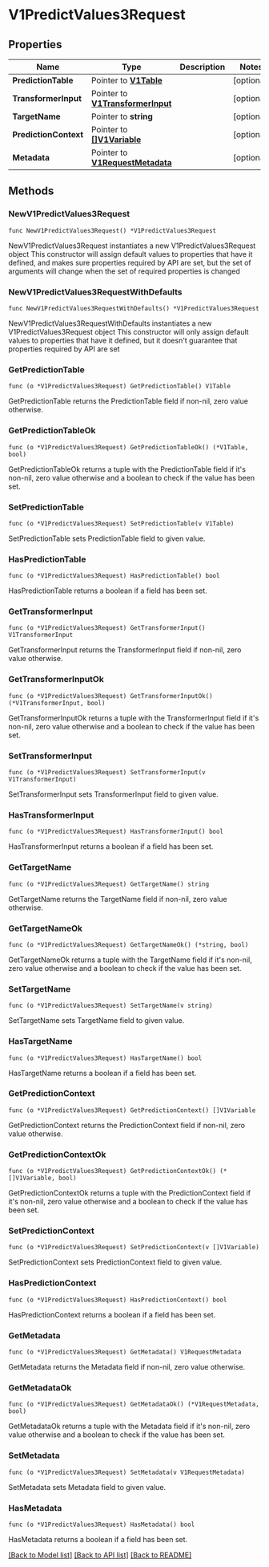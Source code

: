 # V1PredictValues3Request

## Properties

Name | Type | Description | Notes
------------ | ------------- | ------------- | -------------
**PredictionTable** | Pointer to [**V1Table**](V1Table.md) |  | [optional] 
**TransformerInput** | Pointer to [**V1TransformerInput**](V1TransformerInput.md) |  | [optional] 
**TargetName** | Pointer to **string** |  | [optional] 
**PredictionContext** | Pointer to [**[]V1Variable**](V1Variable.md) |  | [optional] 
**Metadata** | Pointer to [**V1RequestMetadata**](V1RequestMetadata.md) |  | [optional] 

## Methods

### NewV1PredictValues3Request

`func NewV1PredictValues3Request() *V1PredictValues3Request`

NewV1PredictValues3Request instantiates a new V1PredictValues3Request object
This constructor will assign default values to properties that have it defined,
and makes sure properties required by API are set, but the set of arguments
will change when the set of required properties is changed

### NewV1PredictValues3RequestWithDefaults

`func NewV1PredictValues3RequestWithDefaults() *V1PredictValues3Request`

NewV1PredictValues3RequestWithDefaults instantiates a new V1PredictValues3Request object
This constructor will only assign default values to properties that have it defined,
but it doesn't guarantee that properties required by API are set

### GetPredictionTable

`func (o *V1PredictValues3Request) GetPredictionTable() V1Table`

GetPredictionTable returns the PredictionTable field if non-nil, zero value otherwise.

### GetPredictionTableOk

`func (o *V1PredictValues3Request) GetPredictionTableOk() (*V1Table, bool)`

GetPredictionTableOk returns a tuple with the PredictionTable field if it's non-nil, zero value otherwise
and a boolean to check if the value has been set.

### SetPredictionTable

`func (o *V1PredictValues3Request) SetPredictionTable(v V1Table)`

SetPredictionTable sets PredictionTable field to given value.

### HasPredictionTable

`func (o *V1PredictValues3Request) HasPredictionTable() bool`

HasPredictionTable returns a boolean if a field has been set.

### GetTransformerInput

`func (o *V1PredictValues3Request) GetTransformerInput() V1TransformerInput`

GetTransformerInput returns the TransformerInput field if non-nil, zero value otherwise.

### GetTransformerInputOk

`func (o *V1PredictValues3Request) GetTransformerInputOk() (*V1TransformerInput, bool)`

GetTransformerInputOk returns a tuple with the TransformerInput field if it's non-nil, zero value otherwise
and a boolean to check if the value has been set.

### SetTransformerInput

`func (o *V1PredictValues3Request) SetTransformerInput(v V1TransformerInput)`

SetTransformerInput sets TransformerInput field to given value.

### HasTransformerInput

`func (o *V1PredictValues3Request) HasTransformerInput() bool`

HasTransformerInput returns a boolean if a field has been set.

### GetTargetName

`func (o *V1PredictValues3Request) GetTargetName() string`

GetTargetName returns the TargetName field if non-nil, zero value otherwise.

### GetTargetNameOk

`func (o *V1PredictValues3Request) GetTargetNameOk() (*string, bool)`

GetTargetNameOk returns a tuple with the TargetName field if it's non-nil, zero value otherwise
and a boolean to check if the value has been set.

### SetTargetName

`func (o *V1PredictValues3Request) SetTargetName(v string)`

SetTargetName sets TargetName field to given value.

### HasTargetName

`func (o *V1PredictValues3Request) HasTargetName() bool`

HasTargetName returns a boolean if a field has been set.

### GetPredictionContext

`func (o *V1PredictValues3Request) GetPredictionContext() []V1Variable`

GetPredictionContext returns the PredictionContext field if non-nil, zero value otherwise.

### GetPredictionContextOk

`func (o *V1PredictValues3Request) GetPredictionContextOk() (*[]V1Variable, bool)`

GetPredictionContextOk returns a tuple with the PredictionContext field if it's non-nil, zero value otherwise
and a boolean to check if the value has been set.

### SetPredictionContext

`func (o *V1PredictValues3Request) SetPredictionContext(v []V1Variable)`

SetPredictionContext sets PredictionContext field to given value.

### HasPredictionContext

`func (o *V1PredictValues3Request) HasPredictionContext() bool`

HasPredictionContext returns a boolean if a field has been set.

### GetMetadata

`func (o *V1PredictValues3Request) GetMetadata() V1RequestMetadata`

GetMetadata returns the Metadata field if non-nil, zero value otherwise.

### GetMetadataOk

`func (o *V1PredictValues3Request) GetMetadataOk() (*V1RequestMetadata, bool)`

GetMetadataOk returns a tuple with the Metadata field if it's non-nil, zero value otherwise
and a boolean to check if the value has been set.

### SetMetadata

`func (o *V1PredictValues3Request) SetMetadata(v V1RequestMetadata)`

SetMetadata sets Metadata field to given value.

### HasMetadata

`func (o *V1PredictValues3Request) HasMetadata() bool`

HasMetadata returns a boolean if a field has been set.


[[Back to Model list]](../README.md#documentation-for-models) [[Back to API list]](../README.md#documentation-for-api-endpoints) [[Back to README]](../README.md)


